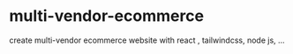 # multi-vendor-ecommerce
create multi-vendor ecommerce website with react , tailwindcss, node js, ...
